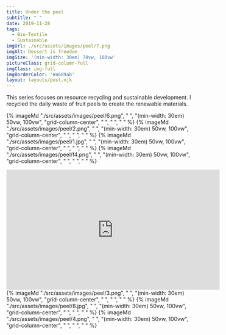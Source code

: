 ```yaml
---
title: Under the peel
subtitle: " "
date: 2019-11-28
tags:
  - Bio-Textile
  - Sustainable
imgUrl: ./src/assets/images/peel/7.png
imgAlt: Dessert is freedom
imgSize: '(min-width: 30em) 70vw, 100vw'
pictureClass: grid-column-full
imgClass: img-full
imgBorderColor: '#a689ab'
layout: layouts/post.njk
---
```


This series focuses on resource recycling and sustainable development. I recycled the daily waste of fruit peels to create the renewable materials.

{% imageMd "./src/assets/images/peel/6.png", " ", "(min-width: 30em) 50vw, 100vw", "grid-column-center", " ", " ", " " %}
{% imageMd "./src/assets/images/peel/2.png", " ", "(min-width: 30em) 50vw, 100vw", "grid-column-center", " ", " ", " " %}
{% imageMd "./src/assets/images/peel/1.jpg", " ", "(min-width: 30em) 50vw, 100vw", "grid-column-center", " ", " ", " " %}
{% imageMd "./src/assets/images/peel/f4.png", " ", "(min-width: 30em) 50vw, 100vw", "grid-column-center", " ", " ", " " %}
<iframe width="560" height="315" src="https://www.youtube.com/embed/Nry3ojMXm9A" title="YouTube video player" frameborder="0" allow="accelerometer; autoplay; clipboard-write; encrypted-media; gyroscope; picture-in-picture" allowfullscreen></iframe>
{% imageMd "./src/assets/images/peel/3.png", " ", "(min-width: 30em) 50vw, 100vw", "grid-column-center", " ", " ", " " %}
{% imageMd "./src/assets/images/peel/8.jpg", " ", "(min-width: 30em) 50vw, 100vw", "grid-column-center", " ", " ", " " %}
{% imageMd "./src/assets/images/peel/4.png", " ", "(min-width: 30em) 50vw, 100vw", "grid-column-center", " ", " ", " " %}
